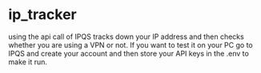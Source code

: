# ip_tracker
using the api call of IPQS tracks down your IP address and then checks whether you are using a VPN or not.
If you want to test it on your PC go to IPQS and create your account and then store your API keys in the .env to make it run.
